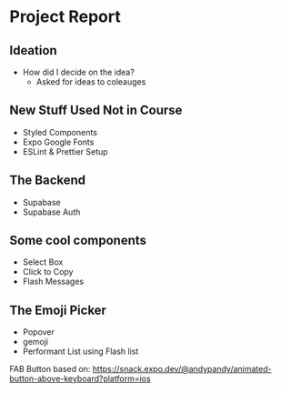 # Project Report

## Ideation

- How did I decide on the idea?
  - Asked for ideas to coleauges

## New Stuff Used Not in Course

- Styled Components
- Expo Google Fonts
- ESLint & Prettier Setup

## The Backend

- Supabase
- Supabase Auth

## Some cool components

- Select Box
- Click to Copy
- Flash Messages

## The Emoji Picker

- Popover
- gemoji
- Performant List using Flash list

FAB Button based on: <https://snack.expo.dev/@andypandy/animated-button-above-keyboard?platform=ios>
